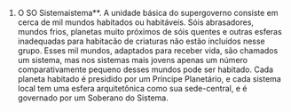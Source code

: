 ﻿1. O SO Sistemaistema**. A unidade básica do supergoverno consiste em cerca de mil mundos habitados ou habitáveis. Sóis abrasadores, mundos frios, planetas muito próximos de sóis quentes e outras esferas inadequadas para habitacão de criaturas não estão incluídos nesse grupo. Esses mil mundos, adaptados para receber vida, são chamados um sistema, mas nos sistemas mais jovens apenas um número comparativamente pequeno desses mundos pode ser habitado. Cada planeta habitado é presidido por um Príncipe Planetário, e cada sistema local tem uma esfera arquitetônica como sua sede-central, e é governado por um Soberano do Sistema.
